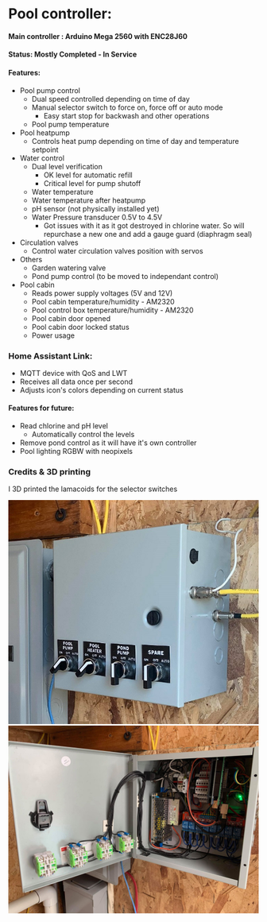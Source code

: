 # Pool controller:

#### Main controller :  Arduino Mega 2560 with ENC28J60
#### Status: Mostly Completed - In Service

#### Features:
- Pool pump control
  - Dual speed controlled depending on time of day
  - Manual selector switch to force on, force off or auto mode
    - Easy start stop for backwash and other operations
  - Pool pump temperature
- Pool heatpump
  - Controls heat pump depending on time of day and temperature setpoint
- Water control
  - Dual level verification 
    - OK level for automatic refill
    - Critical level for pump shutoff
  - Water temperature
  - Water temperature after heatpump
  - pH sensor (not physically installed yet)
  - Water Pressure transducer 0.5V to 4.5V
    - Got issues with it as it got destroyed in chlorine water. So will repurchase a new one and add a gauge guard (diaphragm seal)
- Circulation valves
  - Control water circulation valves position with servos
- Others
  - Garden watering valve
  - Pond pump control (to be moved to independant control)
- Pool cabin
  - Reads power supply voltages (5V and 12V)
  - Pool cabin temperature/humidity - AM2320
  - Pool control box temperature/humidity - AM2320
  - Pool cabin door opened
  - Pool cabin door locked status
  - Power usage

### Home Assistant Link:
- MQTT device with QoS and LWT
- Receives all data once per second
- Adjusts icon's colors depending on current status

#### Features for future:
- Read chlorine and pH level 
  - Automatically control the levels
- Remove pond control as it will have it's own controller
- Pool lighting RGBW with neopixels
  
### Credits & 3D printing
I 3D printed the lamacoids for the selector switches

![alt text](images/ControlOutZoomed.jpg "Control Box Outside")
![alt text](images/ControlIn.jpg "Control Box Inside")
